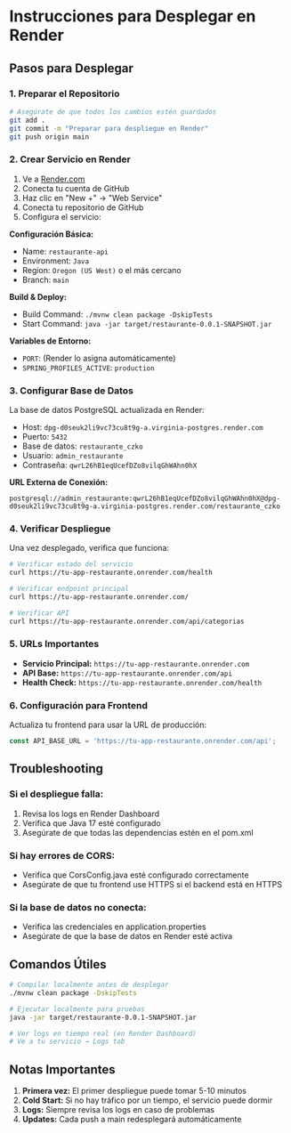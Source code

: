 # Instrucciones para Desplegar en Render

## Pasos para Desplegar

### 1. Preparar el Repositorio
```bash
# Asegúrate de que todos los cambios estén guardados
git add .
git commit -m "Preparar para despliegue en Render"
git push origin main
```

### 2. Crear Servicio en Render

1. Ve a [Render.com](https://render.com)
2. Conecta tu cuenta de GitHub
3. Haz clic en "New +" → "Web Service"
4. Conecta tu repositorio de GitHub
5. Configura el servicio:

**Configuración Básica:**
- Name: `restaurante-api`
- Environment: `Java`
- Region: `Oregon (US West)` o el más cercano
- Branch: `main`

**Build & Deploy:**
- Build Command: `./mvnw clean package -DskipTests`
- Start Command: `java -jar target/restaurante-0.0.1-SNAPSHOT.jar`

**Variables de Entorno:**
- `PORT`: (Render lo asigna automáticamente)
- `SPRING_PROFILES_ACTIVE`: `production`

### 3. Configurar Base de Datos

La base de datos PostgreSQL actualizada en Render:
- Host: `dpg-d0seuk2li9vc73cu8t9g-a.virginia-postgres.render.com`
- Puerto: `5432`
- Base de datos: `restaurante_czko`
- Usuario: `admin_restaurante`
- Contraseña: `qwrL26hB1eqUcefDZo8vilqGhWAhn0hX`

**URL Externa de Conexión:**
```
postgresql://admin_restaurante:qwrL26hB1eqUcefDZo8vilqGhWAhn0hX@dpg-d0seuk2li9vc73cu8t9g-a.virginia-postgres.render.com/restaurante_czko
```

### 4. Verificar Despliegue

Una vez desplegado, verifica que funciona:
```bash
# Verificar estado del servicio
curl https://tu-app-restaurante.onrender.com/health

# Verificar endpoint principal
curl https://tu-app-restaurante.onrender.com/

# Verificar API
curl https://tu-app-restaurante.onrender.com/api/categorias
```

### 5. URLs Importantes

- **Servicio Principal:** `https://tu-app-restaurante.onrender.com`
- **API Base:** `https://tu-app-restaurante.onrender.com/api`
- **Health Check:** `https://tu-app-restaurante.onrender.com/health`

### 6. Configuración para Frontend

Actualiza tu frontend para usar la URL de producción:

```javascript
const API_BASE_URL = 'https://tu-app-restaurante.onrender.com/api';
```

## Troubleshooting

### Si el despliegue falla:
1. Revisa los logs en Render Dashboard
2. Verifica que Java 17 esté configurado
3. Asegúrate de que todas las dependencias estén en el pom.xml

### Si hay errores de CORS:
- Verifica que CorsConfig.java esté configurado correctamente
- Asegúrate de que tu frontend use HTTPS si el backend está en HTTPS

### Si la base de datos no conecta:
- Verifica las credenciales en application.properties
- Asegúrate de que la base de datos en Render esté activa

## Comandos Útiles

```bash
# Compilar localmente antes de desplegar
./mvnw clean package -DskipTests

# Ejecutar localmente para pruebas
java -jar target/restaurante-0.0.1-SNAPSHOT.jar

# Ver logs en tiempo real (en Render Dashboard)
# Ve a tu servicio → Logs tab
```

## Notas Importantes

1. **Primera vez:** El primer despliegue puede tomar 5-10 minutos
2. **Cold Start:** Si no hay tráfico por un tiempo, el servicio puede dormir
3. **Logs:** Siempre revisa los logs en caso de problemas
4. **Updates:** Cada push a main redesplegará automáticamente
